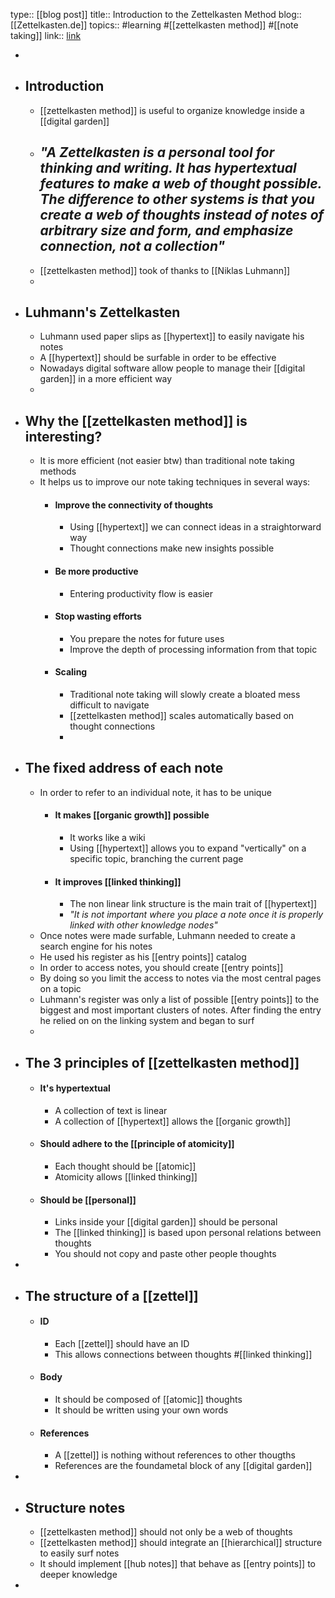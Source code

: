 type:: [[blog post]]
title:: Introduction to the Zettelkasten Method
blog:: [[Zettelkasten.de]]
topics:: #learning #[[zettelkasten method]] #[[note taking]]
link:: [link](https://zettelkasten.de/introduction/)

-
- ## Introduction
	- [[zettelkasten method]] is useful to organize knowledge inside a [[digital garden]]
	- *"A Zettelkasten is a personal tool for thinking and writing. It has hypertextual features to make a web of thought possible. The difference to other systems is that you create a web of thoughts instead of notes of arbitrary size and form, and emphasize connection, not a collection"*
		-
	- [[zettelkasten method]] took of thanks to [[Niklas Luhmann]]
	-
- ## Luhmann's Zettelkasten
	- Luhmann used paper slips as [[hypertext]] to easily navigate his notes
	- A [[hypertext]] should be surfable in order to be effective
	- Nowadays digital software allow people to manage their [[digital garden]] in a more efficient way
	-
- ## Why the [[zettelkasten method]] is interesting?
	- It is more efficient (not easier btw) than traditional note taking methods
	- It helps us to improve our note taking techniques in several ways:
		- #### Improve the connectivity of thoughts
			- Using [[hypertext]] we can connect ideas in a straightorward way
			- Thought connections make new insights possible
		- #### Be more productive
			- Entering productivity flow is easier
		- #### Stop wasting efforts
			- You prepare the notes for future uses
			- Improve the depth of processing information from that topic
		- #### Scaling
			- Traditional note taking will slowly create a bloated mess difficult to navigate
			- [[zettelkasten method]] scales automatically based on thought connections
			-
- ## The fixed address of each note
	- In order to refer to an individual note, it has to be unique
		- #### It makes [[organic growth]] possible
			- It works like a wiki
			- Using [[hypertext]] allows you to expand "vertically" on a specific topic, branching the current page
		- #### It improves [[linked thinking]]
			- The non linear link structure is the main trait of [[hypertext]]
			- *"It is not important where you place a note once it is properly linked with other knowledge nodes"*
	- Once notes were made surfable, Luhmann needed to create a search engine for his notes
	- He used his register as his [[entry points]] catalog
	- In order to access notes, you should create [[entry points]]
	- By doing so you limit the access to notes via the most central pages on a topic
	- Luhmann's register was only a list of possible [[entry points]] to the biggest and most important clusters of notes. After finding the entry he relied on on the linking system and began to surf
	-
- ## The 3 principles of [[zettelkasten method]]
	- #### It's hypertextual
		- A collection of text is linear
		- A collection of [[hypertext]] allows the [[organic growth]]
	- #### Should adhere to the [[principle of atomicity]]
		- Each thought should be [[atomic]]
		- Atomicity allows [[linked thinking]]
	- #### Should be [[personal]]
		- Links inside your [[digital garden]] should be personal
		- The [[linked thinking]] is based upon personal relations between thoughts
		- You should not copy and paste other people thoughts
-
- ## The structure of a [[zettel]]
	- #### ID
		- Each [[zettel]] should have an ID
		- This allows connections between thoughts #[[linked thinking]]
	- #### Body
		- It should be composed of [[atomic]] thoughts
		- It should be written using your own words
	- #### References
		- A [[zettel]] is nothing without references to other thougths
		- References are the foundametal block of any [[digital garden]]
-
- ## Structure notes
	- [[zettelkasten method]] should not only be a web of thoughts
	- [[zettelkasten method]] should integrate an [[hierarchical]] structure to easily surf notes
	- It should implement [[hub notes]] that behave as [[entry points]] to deeper knowledge
-